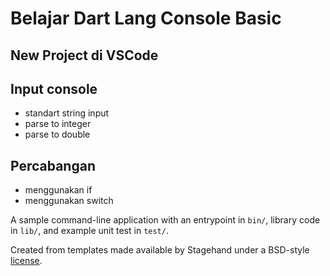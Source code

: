 # Belajar Dart Lang Console Basic

## New Project di VSCode

## Input console
* standart string input
* parse to integer
* parse to double

## Percabangan
* menggunakan if
* menggunakan switch

A sample command-line application with an entrypoint in `bin/`, library code
in `lib/`, and example unit test in `test/`.

Created from templates made available by Stagehand under a BSD-style
[license](https://github.com/dart-lang/stagehand/blob/master/LICENSE).
